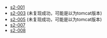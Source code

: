 - [s2-001](https://github.com/y0lo-0924/java-security/tree/main/Struts02/Struts2-Vuln-Demo/s2-001)
- [s2-003](https://github.com/y0lo-0924/java-security/tree/main/Struts02/Struts2-Vuln-Demo/s2-003) (未复现成功，可能是以为tomcat版本)
- [s2-005](https://github.com/y0lo-0924/java-security/tree/main/Struts02/Struts2-Vuln-Demo/s2-005) (未复现成功，可能是以为tomcat版本)
- [s2-007](https://github.com/y0lo-0924/java-security/tree/main/Struts02/Struts2-Vuln-Demo/s2-007)
- [s2-008](https://github.com/y0lo-0924/java-security/tree/main/Struts02/Struts2-Vuln-Demo/s2-008)